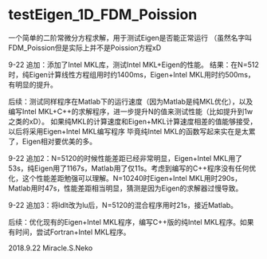 # testEigen_1D_FDM_Poission

一个简单的二阶常微分方程求解，用于测试Eigen是否能正常运行
（虽然名字叫FDM_Poission但是实际上并不是Poission方程xD

9-22 追加：添加了Intel MKL库，测试Intel MKL+Eigen的性能。
  结果：在N=512时，纯Eigen计算线性方程组用时约1400ms，Eigen+Intel MKL用时约500ms，有明显的提升。
  
后续：测试同样程序在Matlab下的运行速度（因为Matlab是纯MKL优化），以及编写Intel MKL+C++的求解程序，进一步提升N的值来测试性能（比如提升到1w之类的xD）。
如果纯MKL的计算速度和Eigen+MKL计算速度相差的值能够接受，以后将采用Eigen+Intel MKL编写程序
毕竟纯Intel MKL的函数写起来实在是太累了，Eigen相对要优美的多。

9-22 追加2：N=5120的时候性能差距已经非常明显，Eigen+Intel MKL用了53s，纯Eigen用了1167s，Matlab用了仅11s。考虑到编写的C++程序没有任何优化，这个性能差距勉强可以理解。N=10240时Eigen+Intel MKL用时290s，Matlab用时47s，性能差距相当明显，猜测是因为Eigen的求解器过慢导致。

9-22 追加3：将ldlt改为lu后，N=5120的混合程序用时21s，接近Matlab。

后续：优化现有的Eigen+Intel MKL程序，编写C++版的纯Intel MKL程序。如果有时间，尝试Fortran+Intel MKL程序。


2018.9.22
Miracle.S.Neko
